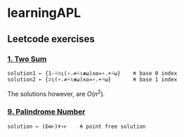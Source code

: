 # learningAPL
## Leetcode exercises

### [1. Two Sum](https://leetcode.com/problems/two-sum/)
````APL
solution1 ← {1-⍨⊃⍸(∘.≠⍨⍳≢⍵)∧⍺=∘.+⍨⍵}    ⍝ base 0 index
solution2 ← {⊃⍸(∘.≠⍨⍳≢⍵)∧⍺=∘.+⍨⍵}       ⍝ base 1 index
````
The solutions however, are  $O(n^2)$.

### [9. Palindrome Number](https://leetcode.com/problems/palindrome-number/)
````APL
solution ← (⌽≡⊢)⍕∘⊢    ⍝ point free solution
````
